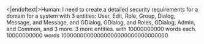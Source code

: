 <|endoftext|>Human: I need to create a detailed security requirements for a domain for a system with 3 entities: User, Edit, Role, Group, Dialog, Message, and Message, and GDialog, GDialog, and Roles, GDialog, Admin, and Common, and 3 more. 3 more entities.  with 10000000000 words each. 10000000000 words 10000000000000000000000000000000